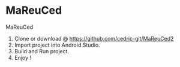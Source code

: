 # MaReuCed

MaReuCed 

1. Clone or download @ https://github.com/cedric-git/MaReuCed2
2. Import project into Android Studio.
3. Build and Run project.
4. Enjoy !  
